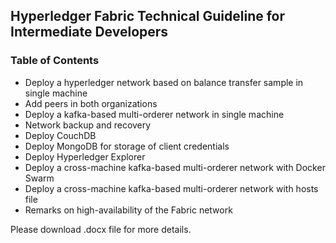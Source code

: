 ## Hyperledger Fabric Technical Guideline for Intermediate Developers

### Table of Contents
*	Deploy a hyperledger network based on balance transfer sample in single machine
*	Add peers in both organizations
*	Deploy a kafka-based multi-orderer network in single machine
*	Network backup and recovery
*	Deploy CouchDB
*	Deploy MongoDB for storage of client credentials
*	Deploy Hyperledger Explorer
*	Deploy a cross-machine kafka-based multi-orderer network with Docker Swarm
*	Deploy a cross-machine kafka-based multi-orderer network with hosts file
*	Remarks on high-availability of the Fabric network

Please download .docx file for more details.
